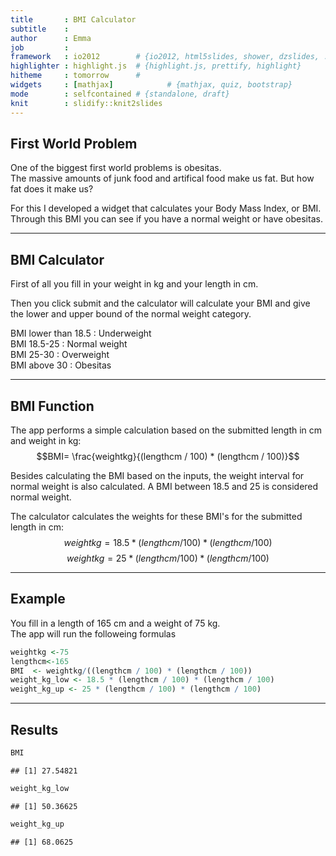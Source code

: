 ```yaml
---
title       : BMI Calculator
subtitle    : 
author      : Emma
job         : 
framework   : io2012        # {io2012, html5slides, shower, dzslides, ...}
highlighter : highlight.js  # {highlight.js, prettify, highlight}
hitheme     : tomorrow      # 
widgets     : [mathjax]            # {mathjax, quiz, bootstrap}
mode        : selfcontained # {standalone, draft}
knit        : slidify::knit2slides
---
```


## First World Problem
  
One of the biggest first world problems is obesitas.  
The massive amounts of junk food and artifical food make us fat. But how fat does it make us?  
    
For this I developed a widget that calculates your Body Mass Index, or BMI.  
Through this BMI you can see if you have a normal weight or have obesitas.

--- 

## BMI Calculator
  
First of all you fill in your weight in kg and your length in cm.  
  
Then you click submit and the calculator will calculate your BMI and give the lower and upper bound of the normal weight category.  
  
    
BMI lower than 18.5 : Underweight  
BMI 18.5-25 : Normal weight  
BMI 25-30 : Overweight  
BMI above 30 : Obesitas  

--- 

## BMI Function
  
The app performs a simple calculation based on the submitted length in cm and weight in kg:
$$BMI= \frac{weightkg}{(lengthcm / 100) * (lengthcm / 100)}$$
  
  
Besides calculating the BMI based on the inputs, the weight interval for normal weight is also calculated. A BMI between 18.5 and 25 is considered normal weight.  
  
The calculator calculates the weights for these BMI's for the submitted length in cm:
$$weightkg= 18.5 * (lengthcm / 100) * (lengthcm / 100)$$
$$weightkg= 25 * (lengthcm / 100) * (lengthcm / 100)$$

--- 

## Example
You fill in a length of 165 cm and a weight of 75 kg.  
The app will run the followeing formulas

```r
weightkg <-75
lengthcm<-165
BMI  <- weightkg/((lengthcm / 100) * (lengthcm / 100))
weight_kg_low <- 18.5 * (lengthcm / 100) * (lengthcm / 100)
weight_kg_up <- 25 * (lengthcm / 100) * (lengthcm / 100)
```

---

## Results


```r
BMI 
```

```
## [1] 27.54821
```

```r
weight_kg_low 
```

```
## [1] 50.36625
```

```r
weight_kg_up
```

```
## [1] 68.0625
```

